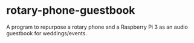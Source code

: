 # rotary-phone-guestbook
A program to repurpose a rotary phone and a Raspberry Pi 3 as an audio guestbook for weddings/events.
